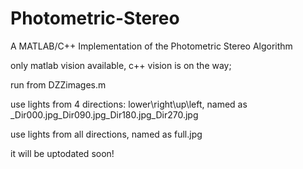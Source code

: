 # Photometric-Stereo
A MATLAB/C++ Implementation of the Photometric Stereo Algorithm

only matlab vision available, c++ vision is on the way;

run from DZZimages.m

use lights from 4 directions: lower\right\up\left, named as _Dir000.jpg_Dir090.jpg_Dir180.jpg_Dir270.jpg

use lights from all directions, named as full.jpg

it will be uptodated soon!
